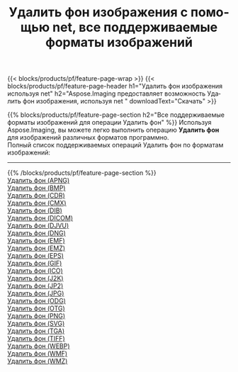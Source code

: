 ﻿---
title: Удалить фон изображения с помощью net, все поддерживаемые форматы изображений 
weight: 3920
url: /ru/net/remove-background 
lang: ru
langdirlevel: 2
locales: zh-hans,ja,it,ru,de,es,fr,nl,id,lt,pl,pt,vi,tr,ko,zh-hant,ar,hi,th,sv,cs,uk,he
description: Используя Aspose.Imaging, вы можете легко Удалить фон изображения используя net
---

{{< blocks/products/pf/feature-page-wrap >}}
{{< blocks/products/pf/feature-page-header h1="Удалить фон изображения используя net" h2="Aspose.Imaging предоставляет возможность Удалить фон изображения, используя net " downloadText="Скачать" >}}


{{% blocks/products/pf/feature-page-section  h2="Все поддерживаемые форматы изображений для операции Удалить фон" %}}
Используя Aspose.Imaging, вы можете легко выполнить операцию **Удалить фон** для изображений различных форматов программно.
<br/>
Полный список поддерживаемых операций Удалить фон по форматам изображений:
<hr/>
{{% /blocks/products/pf/feature-page-section %}}
<div class="container-fluid productfamilypage bg-gray">
    <div class="convertypes bg-gray agp-content section">
        <div class="container">
		<div class="row other-converters">
		    <div class='col-md-2 other-converter remove-lp remove-rp'><a href="/imaging/ru/net/remove-background/apng" >Удалить фон (APNG)</a></div><div class='col-md-2 other-converter remove-lp remove-rp'><a href="/imaging/ru/net/remove-background/bmp" >Удалить фон (BMP)</a></div><div class='col-md-2 other-converter remove-lp remove-rp'><a href="/imaging/ru/net/remove-background/cdr" >Удалить фон (CDR)</a></div><div class='col-md-2 other-converter remove-lp remove-rp'><a href="/imaging/ru/net/remove-background/cmx" >Удалить фон (CMX)</a></div><div class='col-md-2 other-converter remove-lp remove-rp'><a href="/imaging/ru/net/remove-background/dib" >Удалить фон (DIB)</a></div><div class='col-md-2 other-converter remove-lp remove-rp'><a href="/imaging/ru/net/remove-background/dicom" >Удалить фон (DICOM)</a></div><div class='col-md-2 other-converter remove-lp remove-rp'><a href="/imaging/ru/net/remove-background/djvu" >Удалить фон (DJVU)</a></div><div class='col-md-2 other-converter remove-lp remove-rp'><a href="/imaging/ru/net/remove-background/dng" >Удалить фон (DNG)</a></div><div class='col-md-2 other-converter remove-lp remove-rp'><a href="/imaging/ru/net/remove-background/emf" >Удалить фон (EMF)</a></div><div class='col-md-2 other-converter remove-lp remove-rp'><a href="/imaging/ru/net/remove-background/emz" >Удалить фон (EMZ)</a></div><div class='col-md-2 other-converter remove-lp remove-rp'><a href="/imaging/ru/net/remove-background/eps" >Удалить фон (EPS)</a></div><div class='col-md-2 other-converter remove-lp remove-rp'><a href="/imaging/ru/net/remove-background/gif" >Удалить фон (GIF)</a></div><div class='col-md-2 other-converter remove-lp remove-rp'><a href="/imaging/ru/net/remove-background/ico" >Удалить фон (ICO)</a></div><div class='col-md-2 other-converter remove-lp remove-rp'><a href="/imaging/ru/net/remove-background/j2k" >Удалить фон (J2K)</a></div><div class='col-md-2 other-converter remove-lp remove-rp'><a href="/imaging/ru/net/remove-background/jp2" >Удалить фон (JP2)</a></div><div class='col-md-2 other-converter remove-lp remove-rp'><a href="/imaging/ru/net/remove-background/jpg" >Удалить фон (JPG)</a></div><div class='col-md-2 other-converter remove-lp remove-rp'><a href="/imaging/ru/net/remove-background/odg" >Удалить фон (ODG)</a></div><div class='col-md-2 other-converter remove-lp remove-rp'><a href="/imaging/ru/net/remove-background/otg" >Удалить фон (OTG)</a></div><div class='col-md-2 other-converter remove-lp remove-rp'><a href="/imaging/ru/net/remove-background/png" >Удалить фон (PNG)</a></div><div class='col-md-2 other-converter remove-lp remove-rp'><a href="/imaging/ru/net/remove-background/svg" >Удалить фон (SVG)</a></div><div class='col-md-2 other-converter remove-lp remove-rp'><a href="/imaging/ru/net/remove-background/tga" >Удалить фон (TGA)</a></div><div class='col-md-2 other-converter remove-lp remove-rp'><a href="/imaging/ru/net/remove-background/tiff" >Удалить фон (TIFF)</a></div><div class='col-md-2 other-converter remove-lp remove-rp'><a href="/imaging/ru/net/remove-background/webp" >Удалить фон (WEBP)</a></div><div class='col-md-2 other-converter remove-lp remove-rp'><a href="/imaging/ru/net/remove-background/wmf" >Удалить фон (WMF)</a></div><div class='col-md-2 other-converter remove-lp remove-rp'><a href="/imaging/ru/net/remove-background/wmz" >Удалить фон (WMZ)</a></div>
                </div>
        </div>
    </div>
</div>
<br/>


